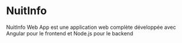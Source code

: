 # NuitInfo
NuitInfo Web App est une application web complète développée avec Angular pour le frontend et Node.js pour le backend
